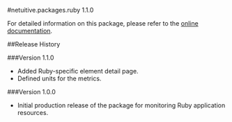 #netuitive.packages.ruby 1.1.0

For detailed information on this package, please refer to the [online documentation](https://help.app.netuitive.com/Content/Misc/Datasources/new_ruby_datasource.htm).

##Release History

###Version 1.1.0

* Added Ruby-specific element detail page.
* Defined units for the metrics.

###Version 1.0.0

* Initial production release of the package for monitoring Ruby application resources.